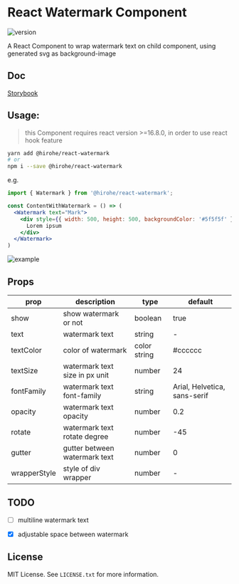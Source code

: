 # React Watermark Component

![version](https://badge.fury.io/js/%40hirohe%2Freact-watermark.svg)


A React Component to wrap watermark text on child component, using generated svg as background-image

## Doc
[Storybook](https://hirohe.github.io/react-watermark/?path=/docs/watermark-test--default)

## Usage:

> this Component requires react version >=16.8.0, in order to use react hook feature

```bash
yarn add @hirohe/react-watermark
# or
npm i --save @hirohe/react-watermark
```

e.g.

```jsx
import { Watermark } from '@hirohe/react-watermark';

const ContentWithWatermark = () => (
  <Watermark text="Mark">
    <div style={{ width: 500, height: 500, backgroundColor: '#5f5f5f' }}>
      Lorem ipsum
    </div>
  </Watermark>
)
```

![example](https://github.com/hirohe/react-watermark/raw/master/doc/example.png)


## Props

| prop         | description                    | type         | default                      |
|--------------|--------------------------------|--------------|------------------------------|
| show         | show watermark or not          | boolean      | true                         |
| text         | watermark text                 | string       | -                            |
| textColor    | color of watermark             | color string | #cccccc                      |
| textSize     | watermark text size in px unit | number       | 24                           |
| fontFamily   | watermark text font-family     | string       | Arial, Helvetica, sans-serif |
| opacity      | watermark text opacity         | number       | 0.2                          |
| rotate       | watermark text rotate degree   | number       | -45                          |
| gutter       | gutter between watermark text  | number       | 0                            |
| wrapperStyle | style of div wrapper           | number       | -                            |


## TODO

- [ ] multiline watermark text
- [x] adjustable space between watermark


## License
MIT License. See `LICENSE.txt` for more information.
